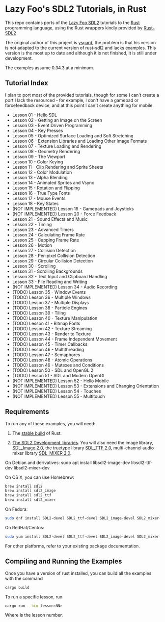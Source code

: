 # Lazy Foo's SDL2 Tutorials, in Rust #

This repo contains ports of the
[Lazy Foo SDL2](http://lazyfoo.net/tutorials/SDL/index.php) tutorials
to the [Rust](http://www.rust-lang.org) programming language, using
the Rust wrappers kindly provided by [Rust-SDL2](https://github.com/Rust-SDL2/rust-sdl2)

The original author of this project is [ysgard](https://github.com/ysgard), the problem is
that his version is not adapted to the current version of rust-sdl2 and lacks examples.
This version is the most up to date and although it is not finished, it is still under
development.

The examples assume 0.34.3 at a minimum.

## Tutorial Index

I plan to port most of the provided tutorials, though for some I can't create a
port I lack the resourced - for example, I don't have a gamepad or forcefeedback
device, and at this point I can't create anything for mobile.

* Lesson 01 - Hello SDL
* Lesson 02 - Getting an Image on the Screen
* Lesson 03 - Event Driven Programming
* Lesson 04 - Key Presses
* Lesson 05 - Optimized Surface Loading and Soft Stretching
* Lesson 06 - Extension Libraries and Loading Other Image Formats
* Lesson 07 - Texture Loading and Rendering
* Lesson 08 - Geometry Rendering
* Lesson 09 - The Viewport
* Lesson 10 - Color Keying
* Lesson 11 - Clip Rendering and Sprite Sheets
* Lesson 12 - Color Modulation
* Lesson 13 - Alpha Blending
* Lesson 14 - Animated Sprites and Vsync
* Lesson 15 - Rotation and Flipping
* Lesson 16 - True Type Fonts
* Lesson 17 - Mouse Events
* Lesson 18 - Key States
* (NOT IMPLEMENTED) Lesson 19 - Gamepads and Joysticks
* (NOT IMPLEMENTED) Lesson 20 - Force Feedback
* Lesson 21 - Sound Effects and Music
* Lesson 22 - Timing
* Lesson 23 - Advanced Timers
* Lesson 24 - Calculating Frame Rate
* Lesson 25 - Capping Frame Rate
* Lesson 26 - Motion
* Lesson 27 - Collision Detection
* Lesson 28 - Per-pixel Collision Detection
* Lesson 29 - Circular Collision Detection
* Lesson 30 - Scrolling
* Lesson 31 - Scrolling Backgrounds
* Lesson 32 - Text Input and Clipboard Handling
* Lesson 33 - File Reading and Writing
* (NOT IMPLEMENTED) Lesson 34 - Audio Recording
* (TODO) Lesson 35 - Window Events
* (TODO) Lesson 36 - Multiple Windows
* (TODO) Lesson 37 - Multiple Displays
* (TODO) Lesson 38 - Particle Engines
* (TODO) Lesson 39 - Tiling
* (TODO) Lesson 40 - Texture Manipulation
* (TODO) Lesson 41 - Bitmap Fonts
* (TODO) Lesson 42 - Texture Streaming
* (TODO) Lesson 43 - Render to Texture
* (TODO) Lesson 44 - Frame Independent Movement
* (TODO) Lesson 45 - Timer Callbacks
* (TODO) Lesson 46 - Multithreading
* (TODO) Lesson 47 - Semaphores
* (TODO) Lesson 48 - Atomic Operations
* (TODO) Lesson 49 - Mutexes and Conditions
* (TODO) Lesson 50 - SDL and OpenGL 2
* (TODO) Lesson 51 - SDL and Modern OpenGL
* (NOT IMPLEMENTED) Lesson 52 - Hello Mobile
* (NOT IMPLEMENTED) Lesson 53 - Extensions and Changing Orientation
* (NOT IMPLEMENTED) Lesson 54 - Touches
* (NOT IMPLEMENTED) Lesson 55 - Multitouch

## Requirements

To run any of these examples, you will need:

1. The [stable build](http://www.rust-lang.org/install.html) of Rust.

2. [The SDL2 Development libraries](https://www.libsdl.org/download-2.0.php). You
will also need the image library, [SDL_Image 2.0](https://www.libsdl.org/projects/SDL_image/), the truetype
library [SDL_TTF 2.0](https://www.libsdl.org/projects/SDL_ttf/), multi-channel audio mixer library [SDL_MIXER 2.0](https://www.libsdl.org/projects/SDL_mixer/).

On Debian and derivatives:
    sudo apt install libsdl2-image-dev libsdl2-ttf-dev libsdl2-mixer-dev

On OS X, you can use Homebrew:
```bash
brew install sdl2
brew install sdl2_image
brew install sdl2_ttf
brew install sdl2_mixer
```

On Fedora:
```bash
sudo dnf install SDL2-devel SDL2_ttf-devel SDL2_image-devel SDL2_mixer-devel
```

On RedHat/Centos:
```bash
sudo yum install SDL2-devel SDL2_ttf-devel SDL2_image-devel SDL2_mixer-devel
```

For other platforms, refer to your existing package documentation.

## Compiling and Running the Examples

Once you have a version of rust installed, you can build all the
examples with the command

```bash
cargo build
```

To run a specific lesson, run

```bash
cargo run --bin lesson<NN>
```

Where <NN> is the lesson number.
